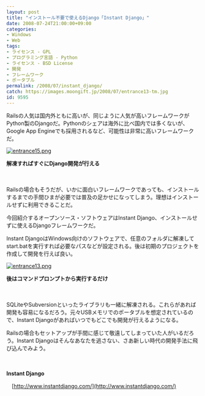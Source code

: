 ```yaml
---
layout: post
title: "インストール不要で使えるDjango「Instant Django」"
date: 2008-07-24T21:00:00+09:00
categories:
- Windows
- Web
tags: 
- ライセンス - GPL
- プログラミング言語 - Python
- ライセンス - BSD License
- 開発
- フレームワーク
- ポータブル
permalink: /2008/07/instant_django/
catch: https://images.moongift.jp/2008/07/entrance13-tm.jpg
id: 9595
---
```

Railsの人気は国内外ともに高いが、同じように人気が高いフレームワークがPython製のDjangoだ。Pythonのシェアは海外に比べ国内では多くないが、Google App Engineでも採用されるなど、可能性は非常に高いフレームワークだ。

  

[![entrance15.png](https://images.moongift.jp/2008/07/entrance15-tm.jpg)](https://images.moongift.jp/2008/07/entrance15.jpg)  
  
**解凍すればすぐにDjango開発が行える**

  

　

  

Railsの場合もそうだが、いかに面白いフレームワークであっても、インストールするまでの手間ひまが必要では普及の足かせになってしまう。理想はインストールせずに利用できることだ。

  

今回紹介するオープンソース・ソフトウェアはInstant Django、インストールせずに使えるDjangoフレームワークだ。

  
  
<!--more-->  

Instant DjangoはWindows向けのソフトウェアで、任意のフォルダに解凍してstart.batを実行すれば必要なパスなどが設定される。後は初期のプロジェクトを作成して開発を行えば良い。

  

[![entrance13.png](https://images.moongift.jp/2008/07/entrance13-tm.jpg)](https://images.moongift.jp/2008/07/entrance13.jpg)  
  
**後はコマンドプロンプトから実行するだけ**

  

　

  

SQLiteやSubversionといったライブラリも一緒に解凍される。これらがあれば開発も容易になるだろう。元々USBメモリでのポータブルを想定されているので、Instant Djangoがあればいつでもどこでも開発が行えるようになる。

  

Railsの場合もセットアップが手間に感じて敬遠してしまっていた人がいるだろう。Instant Djangoはそんなあなたを逃さない、さあ新しい時代の開発手法に飛び込んでみよう。

  

　

  

**Instant Django**  
  
　[http://www.instantdjango.com/](http://www.instantdjango.com/)

  

